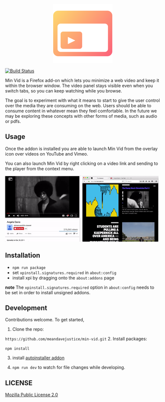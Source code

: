 <p align="center">
  <a href="https://testpilot.firefox.com/experiments/min-vid">
    <img width="192" src="docs/images/gradient-logo.png">
  </a>
</p>

[![Build Status](https://travis-ci.org/meandavejustice/min-vid.svg?branch=master)](https://travis-ci.org/meandavejustice/min-vid)

Min Vid is a Firefox add-on which lets you minimize a web video and
keep it within the browser window. The video panel stays visible even
when you switch tabs, so you can keep watching while you browse.

The goal is to experiment with what it means to start to give the user
control over the media they are consuming on the web. Users should be
able to consume content in whatever mean they feel comfortable. In the
future we may be exploring these concepts with other forms of media,
such as audio or pdfs.

## Usage

Once the addon is installed you are able to launch Min Vid from the
overlay icon over videos on YouTube and Vimeo.

You can also launch Min Vid by right clicking on a video link and
sending to the player from the context menu.

<img src="docs/images/launching.gif" width="49%"/>
<img src="docs/images/dragging.gif" width="49%"/>

## Installation

* `npm run package`
* set `xpinstall.signatures.required` in `about:config`
* install xpi by dragging onto the `about:addons` page


**note**
The `xpinstall.signatures.required` option in `about:config` needs to
be set in order to install unsigned addons.

## Development
Contributions welcome. To get started,

1.  Clone the repo:

   `https://github.com/meandavejustice/min-vid.git`
2.  Install packages:

   `npm install`

3. install [autoinstaller addon](https://addons.mozilla.org/en-US/firefox/addon/autoinstaller/)

4. `npm run dev` to watch for file changes while developing.


## LICENSE
[Mozilla Public License 2.0](LICENSE)
